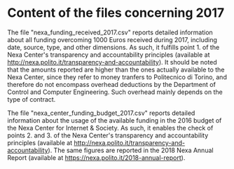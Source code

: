 Content of the files concerning 2017
====================================

The file "nexa_funding_received_2017.csv" reports detailed information about all funding overcoming 1000 Euros received during 2017, including date, source, type, and other dimensions. As such, it fulfills point 1. of the Nexa Center's transparency and accountability principles (available at http://nexa.polito.it/transparency-and-accountability). It should be noted that the amounts reported are higher than the ones actually available to the Nexa Center, since they refer to money tranfers to Politecnico di Torino, and therefore do not encompass overhead deductions by the Department of Control and Computer Engineering. Such overhead mainly depends on the type of contract.

The file "nexa_center_funding_budget_2017.csv" reports detailed information about the usage of the available funding in the 2016 budget of the Nexa Center for Internet & Society. As such, it enables the check of points 2. and 3. of the Nexa Center's transparency and accountability principles (available at http://nexa.polito.it/transparency-and-accountability). The same figures are reported in the 2018 Nexa Annual Report (available at https://nexa.polito.it/2018-annual-report).

